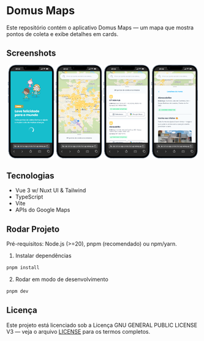 # Domus Maps

Este repositório contém o aplicativo Domus Maps — um mapa que mostra pontos de coleta e exibe detalhes em cards.

## Screenshots

<p align="center">
  <img src="public/screenshots/1.png" alt="Tela 1" width="24%" />
  <img src="public/screenshots/2.png" alt="Tela 2" width="24%" />
  <img src="public/screenshots/3.png" alt="Tela 3" width="24%" />
  <img src="public/screenshots/4.png" alt="Tela 4" width="24%" />
</p>

## Tecnologias

- Vue 3 w/ Nuxt UI & Tailwind
- TypeScript
- Vite
- APIs do Google Maps

## Rodar Projeto

Pré-requisitos: Node.js (>=20), pnpm (recomendado) ou npm/yarn.

1. Instalar dependências

```powershell
pnpm install
```

2. Rodar em modo de desenvolvimento

```powershell
pnpm dev
```

## Licença

Este projeto está licenciado sob a Licença GNU GENERAL PUBLIC LICENSE V3 — veja o arquivo [LICENSE](LICENSE) para os termos completos.